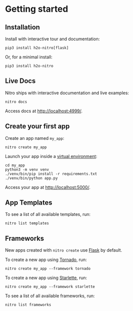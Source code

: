 # Getting started

## Installation

Install with interactive tour and documentation:

```
pip3 install h2o-nitro[flask]
```

Or, for a minimal install:

```
pip3 install h2o-nitro
```

## Live Docs

Nitro ships with interactive documentation and live examples:

```
nitro docs
```

Access docs at  [http://localhost:4999/](http://localhost:4999/).

## Create your first app

Create an app named `my_app`:

```
nitro create my_app
```

Launch your app inside a [virtual environment](https://docs.python.org/3/library/venv.html#module-venv):

```
cd my_app
python3 -m venv venv
./venv/bin/pip install -r requirements.txt
./venv/bin/python app.py
```

Access your app at [http://localhost:5000/](http://localhost:5000/).

## App Templates

To see a list of all available templates, run:

```
nitro list templates
```

## Frameworks

New apps created with `nitro create` use [Flask](https://flask.palletsprojects.com/) by default.

To create a new app using [Tornado](https://www.tornadoweb.org/), run:

```
nitro create my_app --framework tornado
```

To create a new app using [Starlette](https://www.starlette.io/), run:

```
nitro create my_app --framework starlette
```

To see a list of all available frameworks, run:

```
nitro list frameworks
```

